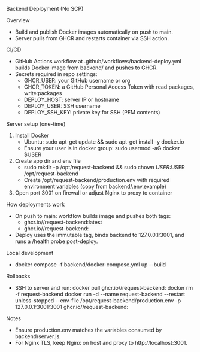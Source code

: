 Backend Deployment (No SCP)

Overview
- Build and publish Docker images automatically on push to main.
- Server pulls from GHCR and restarts container via SSH action.

CI/CD
- GitHub Actions workflow at .github/workflows/backend-deploy.yml builds Docker image from backend/ and pushes to GHCR.
- Secrets required in repo settings:
  - GHCR_USER: your GitHub username or org
  - GHCR_TOKEN: a GitHub Personal Access Token with read:packages, write:packages
  - DEPLOY_HOST: server IP or hostname
  - DEPLOY_USER: SSH username
  - DEPLOY_SSH_KEY: private key for SSH (PEM contents)

Server setup (one-time)
1) Install Docker
   - Ubuntu: sudo apt-get update && sudo apt-get install -y docker.io
   - Ensure your user is in docker group: sudo usermod -aG docker $USER
2) Create app dir and env file
   - sudo mkdir -p /opt/request-backend && sudo chown $USER:$USER /opt/request-backend
   - Create /opt/request-backend/production.env with required environment variables (copy from backend/.env.example)
3) Open port 3001 on firewall or adjust Nginx to proxy to container

How deployments work
- On push to main: workflow builds image and pushes both tags:
  - ghcr.io/<owner>/request-backend:latest
  - ghcr.io/<owner>/request-backend:<git-sha>
- Deploy uses the immutable <git-sha> tag, binds backend to 127.0.0.1:3001, and runs a /health probe post-deploy.

Local development
- docker compose -f backend/docker-compose.yml up --build

Rollbacks
- SSH to server and run:
  docker pull ghcr.io/<owner>/request-backend:<old-sha>
  docker rm -f request-backend
  docker run -d --name request-backend --restart unless-stopped --env-file /opt/request-backend/production.env -p 127.0.0.1:3001:3001 ghcr.io/<owner>/request-backend:<old-sha>

Notes
- Ensure production.env matches the variables consumed by backend/server.js.
- For Nginx TLS, keep Nginx on host and proxy to http://localhost:3001.
